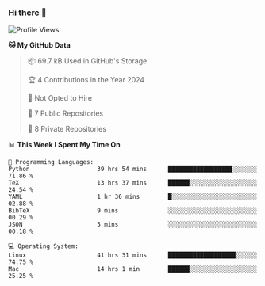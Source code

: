 ### Hi there 👋

<!--
**huayuan4396/huayuan4396** is a ✨ _special_ ✨ repository because its `README.md` (this file) appears on your GitHub profile.

Here are some ideas to get you started:

- 🔭 I’m currently working on ...
- 🌱 I’m currently learning ...
- 👯 I’m looking to collaborate on ...
- 🤔 I’m looking for help with ...
- 💬 Ask me about ...
- 📫 How to reach me: ...
- 😄 Pronouns: ...
- ⚡ Fun fact: ...
-->

<!--START_SECTION:waka-->
![Profile Views](http://img.shields.io/badge/Profile%20Views-20-blue)

**🐱 My GitHub Data** 

> 📦 69.7 kB Used in GitHub's Storage 
 > 
> 🏆 4 Contributions in the Year 2024
 > 
> 🚫 Not Opted to Hire
 > 
> 📜 7 Public Repositories 
 > 
> 🔑 8 Private Repositories 
 > 
📊 **This Week I Spent My Time On** 

```text
💬 Programming Languages: 
Python                   39 hrs 54 mins      ██████████████████░░░░░░░   71.86 % 
TeX                      13 hrs 37 mins      ██████░░░░░░░░░░░░░░░░░░░   24.54 % 
YAML                     1 hr 36 mins        █░░░░░░░░░░░░░░░░░░░░░░░░   02.88 % 
BibTeX                   9 mins              ░░░░░░░░░░░░░░░░░░░░░░░░░   00.29 % 
JSON                     5 mins              ░░░░░░░░░░░░░░░░░░░░░░░░░   00.18 % 

💻 Operating System: 
Linux                    41 hrs 31 mins      ███████████████████░░░░░░   74.75 % 
Mac                      14 hrs 1 min        ██████░░░░░░░░░░░░░░░░░░░   25.25 % 
```


<!--END_SECTION:waka-->
